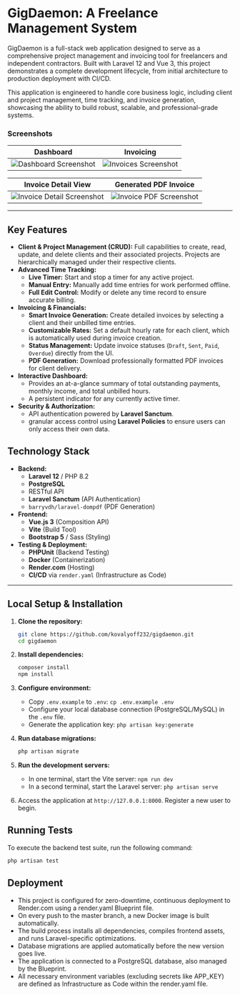 # GigDaemon: A Freelance Management System

GigDaemon is a full-stack web application designed to serve as a comprehensive project management and invoicing tool for freelancers and independent contractors. Built with Laravel 12 and Vue 3, this project demonstrates a complete development lifecycle, from initial architecture to production deployment with CI/CD.

This application is engineered to handle core business logic, including client and project management, time tracking, and invoice generation, showcasing the ability to build robust, scalable, and professional-grade systems.

### Screenshots

| Dashboard | Invoicing |
| :---: | :---: |
| ![Dashboard Screenshot](link_to_dashboard_screenshot.png) | ![Invoices Screenshot](link_to_invoices_screenshot.png) |

| Invoice Detail View | Generated PDF Invoice |
| :---: | :---: |
| ![Invoice Detail Screenshot](link_to_invoice_detail_screenshot.png) | ![Invoice PDF Screenshot](link_to_invoice_pdf_screenshot.png) |

---

## Key Features

*   **Client & Project Management (CRUD):** Full capabilities to create, read, update, and delete clients and their associated projects. Projects are hierarchically managed under their respective clients.
*   **Advanced Time Tracking:**
    *   **Live Timer:** Start and stop a timer for any active project.
    *   **Manual Entry:** Manually add time entries for work performed offline.
    *   **Full Edit Control:** Modify or delete any time record to ensure accurate billing.
*   **Invoicing & Financials:**
    *   **Smart Invoice Generation:** Create detailed invoices by selecting a client and their unbilled time entries.
    *   **Customizable Rates:** Set a default hourly rate for each client, which is automatically used during invoice creation.
    *   **Status Management:** Update invoice statuses (`Draft`, `Sent`, `Paid`, `Overdue`) directly from the UI.
    *   **PDF Generation:** Download professionally formatted PDF invoices for client delivery.
*   **Interactive Dashboard:**
    *   Provides an at-a-glance summary of total outstanding payments, monthly income, and total unbilled hours.
    *   A persistent indicator for any currently active timer.
*   **Security & Authorization:**
    *   API authentication powered by **Laravel Sanctum**.
    *    granular access control using **Laravel Policies** to ensure users can only access their own data.

## Technology Stack

*   **Backend:**
    *   **Laravel 12** / PHP 8.2
    *   **PostgreSQL**
    *   RESTful API
    *   **Laravel Sanctum** (API Authentication)
    *   `barryvdh/laravel-dompdf` (PDF Generation)
*   **Frontend:**
    *   **Vue.js 3** (Composition API)
    *   **Vite** (Build Tool)
    *   **Bootstrap 5** / Sass (Styling)
*   **Testing & Deployment:**
    *   **PHPUnit** (Backend Testing)
    *   **Docker** (Containerization)
    *   **Render.com** (Hosting)
    *   **CI/CD** via `render.yaml` (Infrastructure as Code)

---

## Local Setup & Installation

1.  **Clone the repository:**
    ```bash
    git clone https://github.com/kovalyoff232/gigdaemon.git
    cd gigdaemon
    ```

2.  **Install dependencies:**
    ```bash
    composer install
    npm install
    ```

3.  **Configure environment:**
    *   Copy `.env.example` to `.env`: `cp .env.example .env`
    *   Configure your local database connection (PostgreSQL/MySQL) in the `.env` file.
    *   Generate the application key: `php artisan key:generate`

4.  **Run database migrations:**
    ```bash
    php artisan migrate
    ```

5.  **Run the development servers:**
    *   In one terminal, start the Vite server: `npm run dev`
    *   In a second terminal, start the Laravel server: `php artisan serve`

6.  Access the application at `http://127.0.0.1:8000`. Register a new user to begin.

## Running Tests



To execute the backend test suite, run the following command:

```bash
php artisan test
```

## Deployment
* This project is configured for zero-downtime, continuous deployment to Render.com using a render.yaml Blueprint file.
* On every push to the master branch, a new Docker image is built automatically.
* The build process installs all dependencies, compiles frontend assets, and runs Laravel-specific optimizations.
* Database migrations are applied automatically before the new version goes live.
* The application is connected to a PostgreSQL database, also managed by the Blueprint.
* All necessary environment variables (excluding secrets like APP_KEY) are defined as Infrastructure as Code within the render.yaml file.